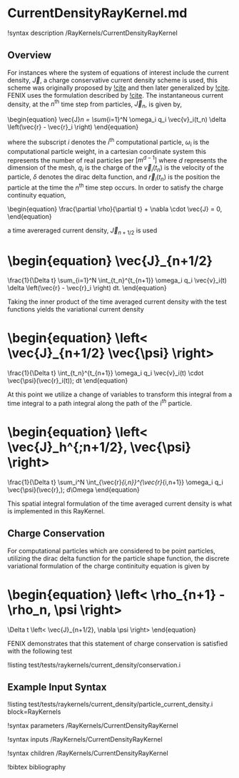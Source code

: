 # CurrentDensityRayKernel.md

!syntax description /RayKernels/CurrentDensityRayKernel

## Overview

For instances where the system of equations of interest include the current density, $\vec{J}$, a charge conservative current density scheme is used, this scheme was originally proposed by [!cite](eastwood1991virtual) and then later generalized by [!cite](pinto2014charge). FENIX uses the formulation described by [!cite](pinto2014charge). The instantaneous current density, at the $n^\text{th}$ time step from particles, $\vec{J}_n$, is given by,

\begin{equation}
  \vec{J}_n =
  \sum_{i=1}^N
  \omega_i q_i \vec{v}_i(t_n)
  \delta
  \left(\vec{r} - \vec{r}_i \right)
\end{equation}

where the subscript $i$ denotes the $i^{\text{th}}$ computational particle, $\omega_i$ is the computational particle weight, in a cartesian coordinate system this represents the number of real particles per $[m^{d -1}]$ where $d$ represents the dimension of the mesh, $q_i$ is the charge of the $\vec{v}_i(t_n)$ is the velocity of the particle, $\delta$ denotes the dirac delta function, and $\vec{r}_i(t_n)$ is the position the particle at the time the $n^\text{th}$ time step occurs. In order to satisfy the charge continuity equation,

\begin{equation}
  \frac{\partial \rho}{\partial t}
  +
  \nabla \cdot \vec{J}
  = 0,
\end{equation}

a time avereraged current density, $\vec{J}_{n + 1/2}$ is used

\begin{equation}
  \vec{J}_{n+1/2}
  =
  \frac{1}{\Delta t}
  \sum_{i=1}^N
  \int_{t_n}^{t_{n+1}}
  \omega_i q_i \vec{v}_i(t)
  \delta
  \left(\vec{r} - \vec{r}_i \right)
  dt.
\end{equation}

Taking the inner product of the time averaged current density with the test functions yields the variational current density

\begin{equation}
  \left<
    \vec{J}_{n+1/2}
    \vec{\psi}
  \right>
  =
  \frac{1}{\Delta t}
  \int_{t_n}^{t_{n+1}}
  \omega_i q_i \vec{v}_i(t)
  \cdot
  \vec{\psi}(\vec{r}_i(t))\;
  dt
\end{equation}

At this point we utilize a change of variables to transform this integral from a time integral to a path integral along the path of the i$^{th}$ particle.

\begin{equation}
  \left<
    \vec{J}_h^{\;n+1/2},
    \vec{\psi}
  \right>
  =
  \frac{1}{\Delta t}
  \sum_i^N
  \int_{\vec{r}_{i,n}}^{\vec{r}_{i,n+1}}
  \omega_i q_i
  \vec{\psi}(\vec{r}\,)\;
  d\Omega
\end{equation}

This spatial integral formulation of the time averaged current density is what is implemented in this RayKernel.

## Charge Conservation

For computational particles which are considered to be point particles, utilizing the dirac delta function for the particle shape function, the discrete variational formulation of the charge continituity equation is given by

\begin{equation}
  \left<
    \rho_{n+1} - \rho_n,
    \psi
  \right>
  =
  \Delta t
  \left<
    \vec{J}_{n+1/2},
    \nabla
    \psi
  \right>
\end{equation}

FENIX demonstrates that this statement of charge conservation is satisfied with the following test

!listing test/tests/raykernels/current_density/conservation.i

## Example Input Syntax

!listing test/tests/raykernels/current_density/particle_current_density.i block=RayKernels

!syntax parameters /RayKernels/CurrentDensityRayKernel

!syntax inputs /RayKernels/CurrentDensityRayKernel

!syntax children /RayKernels/CurrentDensityRayKernel

!bibtex bibliography
